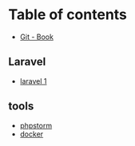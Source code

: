 # Table of contents

* [Git - Book](README.md)

## Laravel

* [laravel 1](laravel/laravel-1.md)

## tools

* [phpstorm](tools/phpstorm.md)
* [docker](tools/docker.md)

